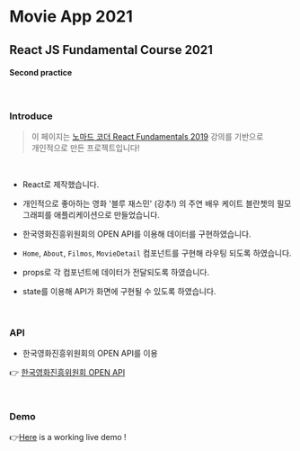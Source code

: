 # Movie App 2021 

## React JS Fundamental Course 2021
#### Second practice


<br />

### Introduce


> 이 페이지는 [노마드 코더 React Fundamentals 2019](https://www.youtube.com/watch?v=JtHRa-4MTG4&list=PL7jH19IHhOLPp990qs8MbSsUlzKcTKuCf) 강의를 기반으로 <br/>개인적으로 만든 프로젝트입니다!

<br/>

- React로 제작했습니다.

- 개인적으로 좋아하는 영화 '블루 재스민' (강추!) 의 주연 배우 케이트 블란쳇의 필모그래피를 애플리케이션으로 만들었습니다.

- 한국영화진흥위원회의 OPEN API를 이용해 데이터를 구현하였습니다.

- `Home`, `About`, `Filmos`, `MovieDetail` 컴포넌트를 구현해 라우팅 되도록 하였습니다.

- props로 각 컴포넌트에 데이터가 전달되도록 하였습니다.

- state를 이용해 API가 화면에 구현될 수 있도록 하였습니다.

<br />

### API

- 한국영화진흥위원회의 OPEN API를 이용

&#128073; [한국영화진흥위원회 OPEN API](https://kobis.or.kr/kobisopenapi/homepg/apiservice/searchServiceInfo.do)

<br />

### Demo

&#128073;[Here](https://kenna-hwa.github.io/react-movie-app/) is a working live demo !
